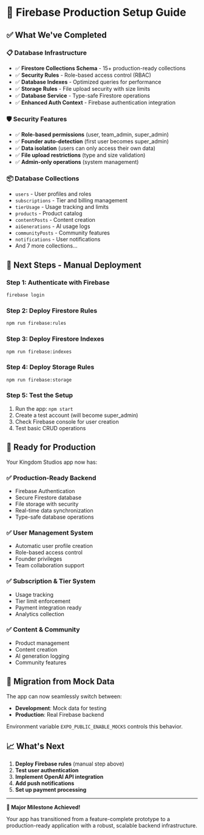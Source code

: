 # 🚀 Firebase Production Setup Guide

## ✅ What We've Completed

### 📋 **Database Infrastructure**

- ✅ **Firestore Collections Schema** - 15+ production-ready collections
- ✅ **Security Rules** - Role-based access control (RBAC)
- ✅ **Database Indexes** - Optimized queries for performance
- ✅ **Storage Rules** - File upload security with size limits
- ✅ **Database Service** - Type-safe Firestore operations
- ✅ **Enhanced Auth Context** - Firebase authentication integration

### 🛡️ **Security Features**

- ✅ **Role-based permissions** (user, team_admin, super_admin)
- ✅ **Founder auto-detection** (first user becomes super_admin)
- ✅ **Data isolation** (users can only access their own data)
- ✅ **File upload restrictions** (type and size validation)
- ✅ **Admin-only operations** (system management)

### 📦 **Database Collections**

- `users` - User profiles and roles
- `subscriptions` - Tier and billing management
- `tierUsage` - Usage tracking and limits
- `products` - Product catalog
- `contentPosts` - Content creation
- `aiGenerations` - AI usage logs
- `communityPosts` - Community features
- `notifications` - User notifications
- And 7 more collections...

## 🚀 Next Steps - Manual Deployment

### **Step 1: Authenticate with Firebase**

```bash
firebase login
```

### **Step 2: Deploy Firestore Rules**

```bash
npm run firebase:rules
```

### **Step 3: Deploy Firestore Indexes**

```bash
npm run firebase:indexes
```

### **Step 4: Deploy Storage Rules**

```bash
npm run firebase:storage
```

### **Step 5: Test the Setup**

1. Run the app: `npm start`
2. Create a test account (will become super_admin)
3. Check Firebase console for user creation
4. Test basic CRUD operations

## 🎯 **Ready for Production**

Your Kingdom Studios app now has:

### **✅ Production-Ready Backend**

- Firebase Authentication
- Secure Firestore database
- File storage with security
- Real-time data synchronization
- Type-safe database operations

### **✅ User Management System**

- Automatic user profile creation
- Role-based access control
- Founder privileges
- Team collaboration support

### **✅ Subscription & Tier System**

- Usage tracking
- Tier limit enforcement
- Payment integration ready
- Analytics collection

### **✅ Content & Community**

- Product management
- Content creation
- AI generation logging
- Community features

## 🔄 **Migration from Mock Data**

The app can now seamlessly switch between:

- **Development**: Mock data for testing
- **Production**: Real Firebase backend

Environment variable `EXPO_PUBLIC_ENABLE_MOCKS` controls this behavior.

## 📈 **What's Next**

1. **Deploy Firebase rules** (manual step above)
2. **Test user authentication**
3. **Implement OpenAI API integration**
4. **Add push notifications**
5. **Set up payment processing**

---

**🎉 Major Milestone Achieved!**

Your app has transitioned from a feature-complete prototype to a production-ready application with a robust, scalable backend infrastructure.
